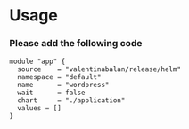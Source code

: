 # Usage
### Please add the following code 
```
module "app" {
  source    = "valentinabalan/release/helm"
  namespace = "default"
  name      = "wordpress"
  wait      = false
  chart     = "./application"
  values = []
}
```

